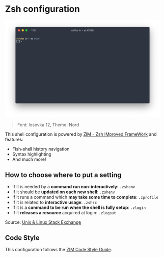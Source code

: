 # Zsh configuration

![Shell screenshot](./assets/screenshot.png)

> Font: Iosevka 12, Theme: Nord

This shell configuration is powered by [ZIM - Zsh IMproved FrameWork](https://github.com/zimfw/zimfw) and features:

- Fish-shell history navigation
- Syntax highlighting
- And much more!

## How to choose where to put a setting

- If it is needed by a **command run non-interactively**: `.zshenv`
- If it should be **updated on each new shell**: `.zshenv`
- If it runs a command which **may take some time to complete**: `.zprofile`
- If it is related to **interactive usage**: `.zshrc`
- If it is a **command to be run when the shell is fully setup**: `.zlogin`
- If it **releases a resource** acquired at login: `.zlogout`

Source: [Unix & Linux Stack Exchange](https://unix.stackexchange.com/a/487889)

## Code Style

This configuration follows the [ZIM Code Style Guide](https://github.com/zimfw/zimfw/wiki/Code-Style-Guide).
